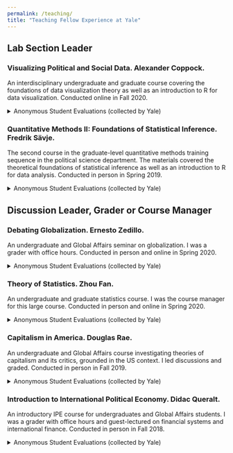 ```yaml
---
permalink: /teaching/
title: "Teaching Fellow Experience at Yale"
---
```


## Lab Section Leader

### Visualizing Political and Social Data. Alexander Coppock.

An interdisciplinary undergraduate and graduate course covering the foundations of data visualization theory as well as an introduction to R for data visualization. Conducted online in Fall 2020.

<details>
  <summary>Anonymous Student Evaluations (collected by Yale)</summary>
  <ul>
    <li>Overall assessment:</li>
    <img src="http://hikaruyamagishi.github.io/files/teaching_eval/yamagishi_eval_plsc349_sm.png" width="400" />
    <li>Selected student feedback:</li>
    <blockquote>
    <q>Hikaru did really well with a very tough job to try to teach us a lot of coding in a very short period of time. She is also kind and easily reachable.</q>
    </blockquote>

    <blockquote>
    <q>strengths: code was very detailed and answered questions clearly, facilitated discussions and kept us engaged, availability outside of class (office hours, email, piazza) weaknesses: nothing at this time</q>
    </blockquote>

    <li>See <a href="https://hikaruyamagishi.github.io/teaching/202009-teaching">student evaluations in full</a>.</li>
  </ul>
</details>

### Quantitative Methods II: Foundations of Statistical Inference. Fredrik Sävje.

The second course in the graduate-level quantitative methods training sequence in the political science department. The materials covered the theoretical foundations of statistical inference as well as an introduction to R for data analysis. Conducted in person in Spring 2019.

<details>
  <summary>Anonymous Student Evaluations (collected by Yale)</summary>
  <ul>
    <li>Overall assessment:</li>
    <img src="http://hikaruyamagishi.github.io/files/teaching_eval/yamagishi_eval_plsc503_sm.png" width="400" />
    <li>Selected student feedback:</li>

    <blockquote>
    <q>Hikaru - I really appreciated how organized you were in section and how you always made sure everyone was on the same page.</q>
    </blockquote>

    <blockquote>
    <q>Exceptional TF</q>
    </blockquote>

    <li>See <a href="https://hikaruyamagishi.github.io/teaching/201901-teaching">student evaluations in full</a>.</li>
  </ul>
</details>



## Discussion Leader, Grader or Course Manager

### Debating Globalization. Ernesto Zedillo.

An undergraduate and Global Affairs seminar on globalization. I was a grader with office hours. Conducted in person and online in Spring 2020.

<details>
  <summary>Anonymous Student Evaluations (collected by Yale)</summary>
  <ul>
    <p>No responses collected by Yale.</p>
  </ul>
</details>

### Theory of Statistics. Zhou Fan.

An undergraduate and graduate statistics course. I was the course manager for this large course. Conducted in person and online in Spring 2020.

<details>
  <summary>Anonymous Student Evaluations (collected by Yale)</summary>
  <ul>
    <p>No responses collected by Yale.</p>
  </ul>
</details>

### Capitalism in America. Douglas Rae.

An undergraduate and Global Affairs course investigating theories of capitalism and its critics, grounded in the US context. I led discussions and graded. Conducted in person in Fall 2019.

<details>
  <summary>Anonymous Student Evaluations (collected by Yale)</summary>
  <ul>
    <li>Overall assessment:</li>
    <img src="http://hikaruyamagishi.github.io/files/teaching_eval/yamagishi_eval_plsc270_sm.png" width="400" />
    <li>Selected student feedback:</li>

    <blockquote>
    <q>Hikaru was a really great teaching fellow! I emailed her numerous times with questions and she always responded promptly and was very helpful. She led great discussion sections and was clearly very prepared and organized.</q>
    </blockquote>

    <blockquote>
    <q>Hikaru was accessible and helpful during office hours and helped to facilitate conversation through the breakout sessions led by prompting engagement and sharing her own perspectives.</q>
    </blockquote>

    <li>See <a href="https://hikaruyamagishi.github.io/teaching/201909-teaching">student evaluations in full</a>.</li>
  </ul>
</details>

### Introduction to International Political Economy. Didac Queralt.

An introductory IPE course for undergraduates and Global Affairs students. I was a grader with office hours and guest-lectured on financial systems and international finance. Conducted in person in Fall 2018.

<details>
  <summary>Anonymous Student Evaluations (collected by Yale)</summary>
  <ul>
    <li>Overall assessment:</li>
    <img src="http://hikaruyamagishi.github.io/files/teaching_eval/yamagishi_eval_plsc186_sm.png" width="400" />
    <li>Selected student feedback:</li>

    <blockquote>
    <q>Great TA! She was very helpful and knowledgeable. Her background in finance provided and unique perspective on financial systems.</q>
    </blockquote>

    <blockquote>
    <q>Hikaru is an excellent Teaching Fellow and was always willing to meet with us to discuss any doubts we were having about the coursework or the class in general. She brought in interesting and relevant perspectives from her experience in finance, and she made the subjects covered in class very accessible for those of us who were struggling with class assignments.</q>
    </blockquote>
    <li>See <a href="https://hikaruyamagishi.github.io/teaching/201809-teaching">student evaluations in full</a>.</li>
  </ul>
</details>
